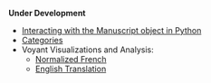 **Under Development**
- [Interacting with the Manuscript object in Python](manuscript-object-tutorial.md)
- [Categories](categories.md)
- Voyant Visualizations and Analysis:
   - [Normalized French](http://voyant-test.makingandknowing.org:8888/?corpus=6b5b78554b426ede98671e5fdcad294d)
   - [English Translation](http://voyant-test.makingandknowing.org:8888/?corpus=b560f05582db17b6eb34356d684e565f)
